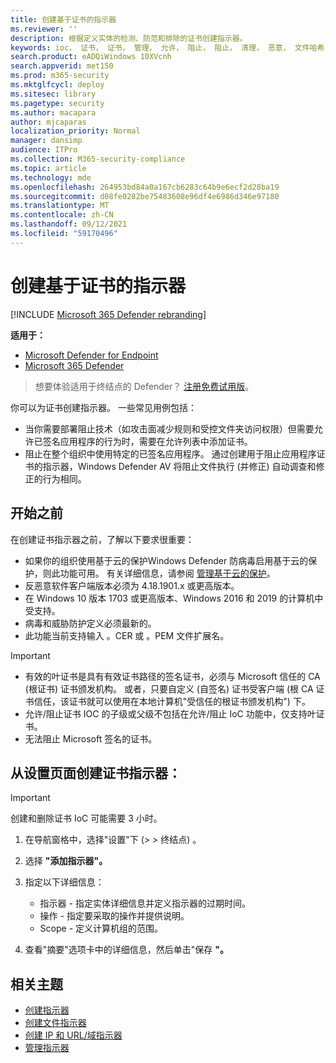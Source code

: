 ```yaml
---
title: 创建基于证书的指示器
ms.reviewer: ''
description: 根据定义实体的检测、防范和排除的证书创建指示器。
keywords: ioc， 证书， 证书， 管理， 允许， 阻止， 阻止， 清理， 恶意， 文件哈希， ip 地址， url， 域
search.product: eADQiWindows 10XVcnh
search.appverid: met150
ms.prod: m365-security
ms.mktglfcycl: deploy
ms.sitesec: library
ms.pagetype: security
ms.author: macapara
author: mjcaparas
localization_priority: Normal
manager: dansimp
audience: ITPro
ms.collection: M365-security-compliance
ms.topic: article
ms.technology: mde
ms.openlocfilehash: 264953bd84a0a167cb6283c64b9e6ecf2d28ba19
ms.sourcegitcommit: d08fe0282be75483608e96df4e6986d346e97180
ms.translationtype: MT
ms.contentlocale: zh-CN
ms.lasthandoff: 09/12/2021
ms.locfileid: "59170496"
---
```

# <a name="create-indicators-based-on-certificates"></a>创建基于证书的指示器

[!INCLUDE [Microsoft 365 Defender rebranding](../../includes/microsoft-defender.md)]


**适用于：**
- [Microsoft Defender for Endpoint](https://go.microsoft.com/fwlink/p/?linkid=2154037)
- [Microsoft 365 Defender](https://go.microsoft.com/fwlink/?linkid=2118804)

> 想要体验适用于终结点的 Defender？ [注册免费试用版](https://www.microsoft.com/WindowsForBusiness/windows-atp?ocid=docs-wdatp-automationexclusionlist-abovefoldlink)。

你可以为证书创建指示器。 一些常见用例包括：

- 当你需要部署阻止技术（如攻击面减少规则和受控文件夹[](attack-surface-reduction.md)访问权限）但需要允许[](controlled-folders.md)已签名应用程序的行为时，需要在允许列表中添加证书。
- 阻止在整个组织中使用特定的已签名应用程序。 通过创建用于阻止应用程序证书的指示器，Windows Defender AV 将阻止文件执行 (并修正) 自动调查和修正的行为相同。

## <a name="before-you-begin"></a>开始之前

在创建证书指示器之前，了解以下要求很重要：

- 如果你的组织使用基于云的保护Windows Defender 防病毒启用基于云的保护，则此功能可用。 有关详细信息，请参阅 [管理基于云的保护](/windows/security/threat-protection/microsoft-defender-antivirus/deploy-manage-report-microsoft-defender-antivirus)。
- 反恶意软件客户端版本必须为 4.18.1901.x 或更高版本。
- 在 Windows 10 版本 1703 或更高版本、Windows 2016 和 2019 的计算机中受支持。
- 病毒和威胁防护定义必须最新的。
- 此功能当前支持输入 。CER 或 。PEM 文件扩展名。

> [!IMPORTANT]
>
> - 有效的叶证书是具有有效证书路径的签名证书，必须与 Microsoft 信任的 CA (根证书) 证书颁发机构。 或者，只要自定义 (自签名) 证书受客户端 (根 CA 证书信任，该证书就可以使用在本地计算机"受信任的根证书颁发机构") 下。
> - 允许/阻止证书 IOC 的子级或父级不包括在允许/阻止 IoC 功能中，仅支持叶证书。
> - 无法阻止 Microsoft 签名的证书。

## <a name="create-an-indicator-for-certificates-from-the-settings-page"></a>从设置页面创建证书指示器：

> [!IMPORTANT]
> 创建和删除证书 IoC 可能需要 3 小时。

1. 在导航窗格中，选择"设置"下 (\>  \> 终结点) 。 

2. 选择 **"添加指示器"。**

3. 指定以下详细信息：
   - 指示器 - 指定实体详细信息并定义指示器的过期时间。
   - 操作 - 指定要采取的操作并提供说明。
   - Scope - 定义计算机组的范围。

4. 查看"摘要"选项卡中的详细信息，然后单击"保存 **"。**

## <a name="related-topics"></a>相关主题

- [创建指示器](manage-indicators.md)
- [创建文件指示器](indicator-file.md)
- [创建 IP 和 URL/域指示器](indicator-ip-domain.md)
- [管理指示器](indicator-manage.md)
